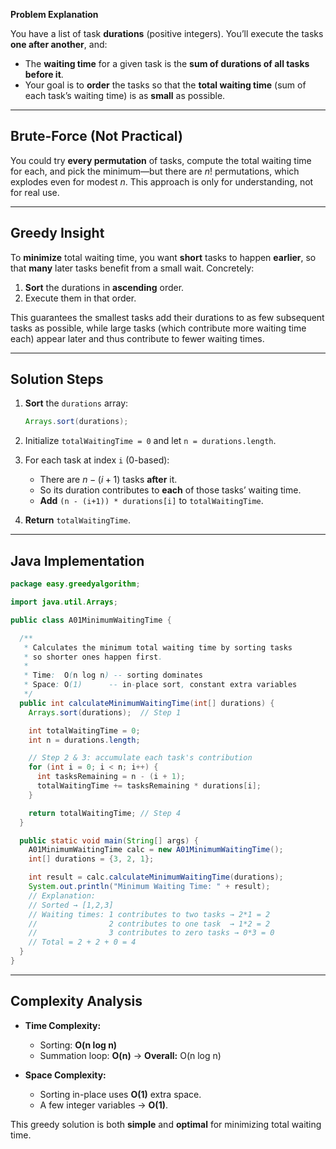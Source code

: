 **Problem Explanation**

You have a list of task **durations** (positive integers). You’ll execute the tasks **one after another**, and:

* The **waiting time** for a given task is the **sum of durations of all tasks before it**.
* Your goal is to **order** the tasks so that the **total waiting time** (sum of each task’s waiting time) is as **small** as possible.

---

## Brute-Force (Not Practical)

You could try **every permutation** of tasks, compute the total waiting time for each, and pick the minimum—but there are $n!$ permutations, which explodes even for modest $n$. This approach is only for understanding, not for real use.

---

## Greedy Insight

To **minimize** total waiting time, you want **short** tasks to happen **earlier**, so that **many** later tasks benefit from a small wait. Concretely:

1. **Sort** the durations in **ascending** order.
2. Execute them in that order.

This guarantees the smallest tasks add their durations to as few subsequent tasks as possible, while large tasks (which contribute more waiting time each) appear later and thus contribute to fewer waiting times.

---

## Solution Steps

1. **Sort** the `durations` array:

   ```java
   Arrays.sort(durations);
   ```
2. Initialize `totalWaitingTime = 0` and let `n = durations.length`.
3. For each task at index `i` (0-based):

   * There are $n - (i+1)$ tasks **after** it.
   * So its duration contributes to **each** of those tasks’ waiting time.
   * **Add** `(n - (i+1)) * durations[i]` to `totalWaitingTime`.
4. **Return** `totalWaitingTime`.

---

## Java Implementation

```java
package easy.greedyalgorithm;

import java.util.Arrays;

public class A01MinimumWaitingTime {

  /**
   * Calculates the minimum total waiting time by sorting tasks
   * so shorter ones happen first.
   *
   * Time:  O(n log n) -- sorting dominates
   * Space: O(1)      -- in-place sort, constant extra variables
   */
  public int calculateMinimumWaitingTime(int[] durations) {
    Arrays.sort(durations);  // Step 1

    int totalWaitingTime = 0;
    int n = durations.length;

    // Step 2 & 3: accumulate each task's contribution
    for (int i = 0; i < n; i++) {
      int tasksRemaining = n - (i + 1);
      totalWaitingTime += tasksRemaining * durations[i];
    }

    return totalWaitingTime; // Step 4
  }

  public static void main(String[] args) {
    A01MinimumWaitingTime calc = new A01MinimumWaitingTime();
    int[] durations = {3, 2, 1};

    int result = calc.calculateMinimumWaitingTime(durations);
    System.out.println("Minimum Waiting Time: " + result);
    // Explanation:
    // Sorted → [1,2,3]
    // Waiting times: 1 contributes to two tasks → 2*1 = 2
    //                2 contributes to one task  → 1*2 = 2
    //                3 contributes to zero tasks → 0*3 = 0
    // Total = 2 + 2 + 0 = 4
  }
}
```

---

## Complexity Analysis

* **Time Complexity:**

  * Sorting: **O(n log n)**
  * Summation loop: **O(n)**
    → **Overall:** O(n log n)

* **Space Complexity:**

  * Sorting in-place uses **O(1)** extra space.
  * A few integer variables → **O(1)**.

This greedy solution is both **simple** and **optimal** for minimizing total waiting time.
